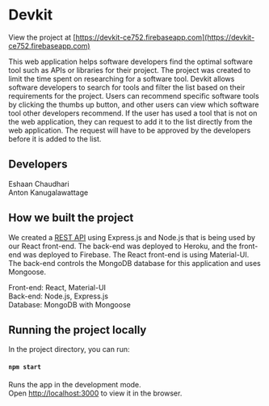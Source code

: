 # Devkit

View the project at [https://devkit-ce752.firebaseapp.com](https://devkit-ce752.firebaseapp.com)

This web application helps software developers find the optimal software tool such as APIs or libraries for their project. The project was created to limit the time spent on researching for a software tool. Devkit allows software developers to search for tools and filter the list based on their requirements for the project. Users can recommend specific software tools by clicking the thumbs up button, and other users can view which software tool other developers recommend. If the user has used a tool that is not on the web application, they can request to add it to the list directly from the web application. The request will have to be approved by the developers before it is added to the list.

## Developers
Eshaan Chaudhari<br>
Anton Kanugalawattage

## How we built the project
We created a [REST API](https://github.com/eshaanc20/DevKit-backend) using Express.js and Node.js that is being used by our React front-end. The back-end was deployed to Heroku, and the front-end was deployed to Firebase. The React front-end is using Material-UI. The back-end controls the MongoDB database for this application and uses Mongoose.

Front-end: React, Material-UI<br>
Back-end: Node.js, Express.js<br>
Database: MongoDB with Mongoose

## Running the project locally

In the project directory, you can run:

#### `npm start`

Runs the app in the development mode.<br>
Open [http://localhost:3000](http://localhost:3000) to view it in the browser.

